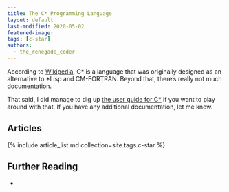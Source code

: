 ```yaml
---
title: The C* Programming Language
layout: default
last-modified: 2020-05-02
featured-image:
tags: [c-star]
authors:
  - the_renegade_coder
---
```


According to [Wikipedia][1], C* is a language that was originally designed as an
alternative to \*Lisp and CM-FORTRAN. Beyond that, there’s really not much
documentation.

That said, I did manage to dig up [the user guide for C*][2] if you want to play
around with that. If you have any additional documentation, let me know.

## Articles

{% include article_list.md collection=site.tags.c-star %}

## Further Reading

-

[1]: https://en.wikipedia.org/wiki/C*
[2]: http://people.csail.mit.edu/bradley/cm5docs/CM-5CStarUsersGuide.pdf
[3]: https://therenegadecoder.com/code/hello-world-in-c-star/
